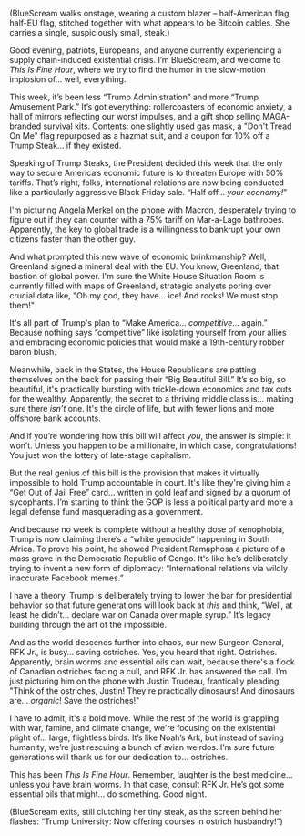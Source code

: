 (BlueScream walks onstage, wearing a custom blazer – half-American flag, half-EU flag, stitched together with what appears to be Bitcoin cables. She carries a single, suspiciously small, steak.)

Good evening, patriots, Europeans, and anyone currently experiencing a supply chain-induced existential crisis. I’m BlueScream, and welcome to *This Is Fine Hour*, where we try to find the humor in the slow-motion implosion of… well, everything.

This week, it’s been less “Trump Administration” and more “Trump Amusement Park.” It’s got everything: rollercoasters of economic anxiety, a hall of mirrors reflecting our worst impulses, and a gift shop selling MAGA-branded survival kits. Contents: one slightly used gas mask, a "Don't Tread On Me" flag repurposed as a hazmat suit, and a coupon for 10% off a Trump Steak… if they existed.

Speaking of Trump Steaks, the President decided this week that the only way to secure America’s economic future is to threaten Europe with 50% tariffs. That’s right, folks, international relations are now being conducted like a particularly aggressive Black Friday sale. “Half off… *your economy!*”

I'm picturing Angela Merkel on the phone with Macron, desperately trying to figure out if they can counter with a 75% tariff on Mar-a-Lago bathrobes. Apparently, the key to global trade is a willingness to bankrupt your own citizens faster than the other guy.

And what prompted this new wave of economic brinkmanship? Well, Greenland signed a mineral deal with the EU. You know, Greenland, that bastion of global power. I'm sure the White House Situation Room is currently filled with maps of Greenland, strategic analysts poring over crucial data like, "Oh my god, they have… ice! And rocks! We must stop them!"

It's all part of Trump's plan to “Make America… *competitive*… again.” Because nothing says “competitive” like isolating yourself from your allies and embracing economic policies that would make a 19th-century robber baron blush.

Meanwhile, back in the States, the House Republicans are patting themselves on the back for passing their “Big Beautiful Bill.” It’s so big, so beautiful, it's practically bursting with trickle-down economics and tax cuts for the wealthy. Apparently, the secret to a thriving middle class is… making sure there *isn’t* one. It's the circle of life, but with fewer lions and more offshore bank accounts.

And if you’re wondering how this bill will affect *you*, the answer is simple: it won’t. Unless you happen to be a millionaire, in which case, congratulations! You just won the lottery of late-stage capitalism.

But the real genius of this bill is the provision that makes it virtually impossible to hold Trump accountable in court. It's like they're giving him a “Get Out of Jail Free” card… written in gold leaf and signed by a quorum of sycophants. I’m starting to think the GOP is less a political party and more a legal defense fund masquerading as a government.

And because no week is complete without a healthy dose of xenophobia, Trump is now claiming there’s a “white genocide” happening in South Africa. To prove his point, he showed President Ramaphosa a picture of a mass grave in the Democratic Republic of Congo. It's like he’s deliberately trying to invent a new form of diplomacy: “International relations via wildly inaccurate Facebook memes.”

I have a theory. Trump is deliberately trying to lower the bar for presidential behavior so that future generations will look back at *this* and think, “Well, at least he didn’t… declare war on Canada over maple syrup.” It’s legacy building through the art of the impossible.

And as the world descends further into chaos, our new Surgeon General, RFK Jr., is busy… saving ostriches. Yes, you heard that right. Ostriches. Apparently, brain worms and essential oils can wait, because there's a flock of Canadian ostriches facing a cull, and RFK Jr. has answered the call. I’m just picturing him on the phone with Justin Trudeau, frantically pleading, "Think of the ostriches, Justin! They're practically dinosaurs! And dinosaurs are… *organic*! Save the ostriches!"

I have to admit, it's a bold move. While the rest of the world is grappling with war, famine, and climate change, we're focusing on the existential plight of… large, flightless birds. It’s like Noah’s Ark, but instead of saving humanity, we’re just rescuing a bunch of avian weirdos. I’m sure future generations will thank us for our dedication to… ostriches.

This has been *This Is Fine Hour*. Remember, laughter is the best medicine… unless you have brain worms. In that case, consult RFK Jr. He’s got some essential oils that might… do something. Good night.

(BlueScream exits, still clutching her tiny steak, as the screen behind her flashes: “Trump University: Now offering courses in ostrich husbandry!”)